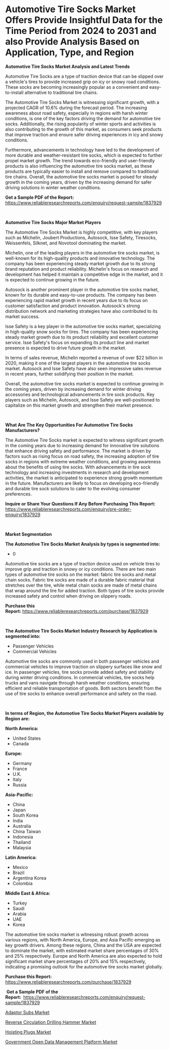 <p><h1>Automotive Tire Socks Market Offers Provide Insightful Data for the Time Period from 2024 to 2031 and also Provide Analysis Based on Application, Type, and Region</h1></p><p><strong>Automotive Tire Socks Market Analysis and Latest Trends</strong></p>
<p><p>Automotive Tire Socks are a type of traction device that can be slipped over a vehicle's tires to provide increased grip on icy or snowy road conditions. These socks are becoming increasingly popular as a convenient and easy-to-install alternative to traditional tire chains. </p><p>The Automotive Tire Socks Market is witnessing significant growth, with a projected CAGR of 10.6% during the forecast period. The increasing awareness about road safety, especially in regions with harsh winter conditions, is one of the key factors driving the demand for automotive tire socks. Additionally, the rising popularity of winter sports and activities is also contributing to the growth of this market, as consumers seek products that improve traction and ensure safer driving experiences in icy and snowy conditions. </p><p>Furthermore, advancements in technology have led to the development of more durable and weather-resistant tire socks, which is expected to further propel market growth. The trend towards eco-friendly and user-friendly products is also influencing the automotive tire socks market, as these products are typically easier to install and remove compared to traditional tire chains. Overall, the automotive tire socks market is poised for steady growth in the coming years, driven by the increasing demand for safer driving solutions in winter weather conditions.</p></p>
<p><strong>Get a Sample PDF of the Report:&nbsp;</strong> <a href="https://www.reliableresearchreports.com/enquiry/request-sample/1837929">https://www.reliableresearchreports.com/enquiry/request-sample/1837929</a></p>
<p>&nbsp;</p>
<p><strong>Automotive Tire Socks Major Market Players</strong></p>
<p><p>The Automotive Tire Socks Market is highly competitive, with key players such as Michelin, Joubert Productions, Autosock, Isse Safety, Tiresocks, Weissenfels, Silknet, and Novotool dominating the market. </p><p>Michelin, one of the leading players in the automotive tire socks market, is well-known for its high-quality products and innovative technology. The company has been experiencing steady market growth due to its strong brand reputation and product reliability. Michelin's focus on research and development has helped it maintain a competitive edge in the market, and it is expected to continue growing in the future.</p><p>Autosock is another prominent player in the automotive tire socks market, known for its durable and easy-to-use products. The company has been experiencing rapid market growth in recent years due to its focus on customer satisfaction and product innovation. Autosock's strong distribution network and marketing strategies have also contributed to its market success.</p><p>Isse Safety is a key player in the automotive tire socks market, specializing in high-quality snow socks for tires. The company has been experiencing steady market growth due to its product reliability and excellent customer service. Isse Safety's focus on expanding its product line and market presence is expected to drive future growth in the market.</p><p>In terms of sales revenue, Michelin reported a revenue of over $22 billion in 2020, making it one of the largest players in the automotive tire socks market. Autosock and Isse Safety have also seen impressive sales revenue in recent years, further solidifying their position in the market.</p><p>Overall, the automotive tire socks market is expected to continue growing in the coming years, driven by increasing demand for winter driving accessories and technological advancements in tire sock products. Key players such as Michelin, Autosock, and Isse Safety are well-positioned to capitalize on this market growth and strengthen their market presence.</p></p>
<p>&nbsp;</p>
<p><strong>What Are The Key Opportunities For Automotive Tire Socks Manufacturers?</strong></p>
<p><p>The Automotive Tire Socks market is expected to witness significant growth in the coming years due to increasing demand for innovative tire solutions that enhance driving safety and performance. The market is driven by factors such as rising focus on road safety, the increasing adoption of tire socks in regions with extreme weather conditions, and growing awareness about the benefits of using tire socks. With advancements in tire sock technology and increasing investments in research and development activities, the market is anticipated to experience strong growth momentum in the future. Manufacturers are likely to focus on developing eco-friendly and durable tire sock solutions to cater to the evolving consumer preferences.</p></p>
<p><strong>Inquire or Share Your Questions If Any Before Purchasing This Report:</strong> <a href="https://www.reliableresearchreports.com/enquiry/pre-order-enquiry/1837929">https://www.reliableresearchreports.com/enquiry/pre-order-enquiry/1837929</a></p>
<p>&nbsp;</p>
<p><strong>Market Segmentation</strong></p>
<p><strong>The Automotive Tire Socks Market Analysis by types is segmented into:</strong></p>
<p><ul><li>0</li></ul></p>
<p><p>Automotive tire socks are a type of traction device used on vehicle tires to improve grip and traction in snowy or icy conditions. There are two main types of automotive tire socks on the market: fabric tire socks and metal chain socks. Fabric tire socks are made of a durable fabric material that stretches over the tire, while metal chain socks are made of metal chains that wrap around the tire for added traction. Both types of tire socks provide increased safety and control when driving on slippery roads.</p></p>
<p><strong>Purchase this Report:&nbsp;</strong><a href="https://www.reliableresearchreports.com/purchase/1837929">https://www.reliableresearchreports.com/purchase/1837929</a></p>
<p>&nbsp;</p>
<p><strong>The Automotive Tire Socks Market Industry Research by Application is segmented into:</strong></p>
<p><ul><li>Passenger Vehicles</li><li>Commercial Vehicles</li></ul></p>
<p><p>Automotive tire socks are commonly used in both passenger vehicles and commercial vehicles to improve traction on slippery surfaces like snow and ice. In passenger vehicles, tire socks provide added safety and stability during winter driving conditions. In commercial vehicles, tire socks help trucks and vans navigate through harsh weather conditions, ensuring efficient and reliable transportation of goods. Both sectors benefit from the use of tire socks to enhance overall performance and safety on the road.</p></p>
<p>&nbsp;</p>
<p><strong>In terms of Region, the Automotive Tire Socks Market Players available by Region are:</strong></p>
<p>
    <p> <strong> North America: </strong>
        <ul>
            <li>United States</li>
            <li>Canada</li>
        </ul>
        </p> 
    <p> <strong> Europe: </strong>
        <ul>
            <li>Germany</li>
            <li>France</li>
            <li>U.K.</li>
            <li>Italy</li>
            <li>Russia</li>
        </ul>
        </p> 
    <p> <strong> Asia-Pacific: </strong>
        <ul>
            <li>China</li>
            <li>Japan</li>
            <li>South Korea</li>
            <li>India</li>
            <li>Australia</li>
            <li>China Taiwan</li>
            <li>Indonesia</li>
            <li>Thailand</li>
            <li>Malaysia</li>
        </ul>
        </p> 
    <p> <strong> Latin America: </strong>
        <ul>
            <li>Mexico</li>
            <li>Brazil</li>
            <li>Argentina Korea</li>
            <li>Colombia</li>
        </ul>
        </p> 
    <p> <strong> Middle East & Africa: </strong>
        <ul>
            <li>Turkey</li>
            <li>Saudi</li>
            <li>Arabia</li>
            <li>UAE</li>
            <li>Korea</li>
        </ul>
    </p>
    </p>
<p><p>The automotive tire socks market is witnessing robust growth across various regions, with North America, Europe, and Asia Pacific emerging as key growth drivers. Among these regions, China and the USA are expected to dominate the market, with estimated market share percentages of 30% and 25% respectively. Europe and North America are also expected to hold significant market share percentages of 20% and 15% respectively, indicating a promising outlook for the automotive tire socks market globally.</p></p>
<p><strong>Purchase this Report: </strong><a href="https://www.reliableresearchreports.com/purchase/1837929">https://www.reliableresearchreports.com/purchase/1837929</a></p>
<p>&nbsp;<strong>Get a Sample PDF of the Report:&nbsp;&nbsp;</strong><a href="https://www.reliableresearchreports.com/enquiry/request-sample/1837929">https://www.reliableresearchreports.com/enquiry/request-sample/1837929</a></p>
<p><strong></strong></p>
<p><p><a href="https://view.publitas.com/reportprime-1/adaptor-subs-market-insights-market-players-and-forecast-till-2030/">Adaptor Subs Market</a></p><p><a href="https://view.publitas.com/reportprime-1/reverse-circulation-drilling-hammer-market-research-report-provides-thorough-industry-overview-which-offers-an-in-depth-analysis-of-product-trends-and-new-market-divisions/">Reverse Circulation Drilling Hammer Market</a></p><p><a href="https://view.publitas.com/reportprime-1/hoisting-plugs-market-share-market-new-trends-analysis-report-by-type-by-application-by-end-use-by-region-and-segment-forecasts-2023-2030/">Hoisting Plugs Market</a></p><p><a href="https://simplistic-meeting-7ee.notion.site/Government-Open-Data-Management-Platform-Market-Size-Growth-Outlook-from-2024-to-2031-projecting-a-585b464224e7430c983e63bc8d8d5002">Government Open Data Management Platform Market</a></p></p>